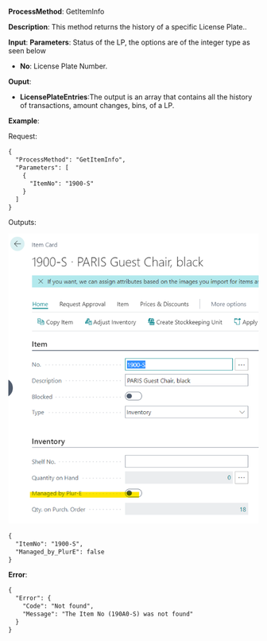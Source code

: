 **ProcessMethod**: GetItemInfo

**Description**:
This method returns the history of a specific License Plate..

**Input**:
**Parameters**: Status of the LP, the options are of the integer type as seen below
-	**No**: License Plate Number.

**Ouput**: 
-	**LicensePlateEntries**:The output is an array that contains all the history of transactions, amount changes, bins, of a LP.

**Example**:

Request:

```
{
  "ProcessMethod": "GetItemInfo",
  "Parameters": [
    {
      "ItemNo": "1900-S"
    }
  ]
}
```


Outputs:

![image.png](/.attachments/image-a8a837aa-56e6-4d9d-9f7e-616bed90832a.png)

```
{
  "ItemNo": "1900-S",
  "Managed_by_PlurE": false
}
```

**Error**:
```
{
  "Error": {
    "Code": "Not found",
    "Message": "The Item No (190A0-S) was not found"
  }
}
```


